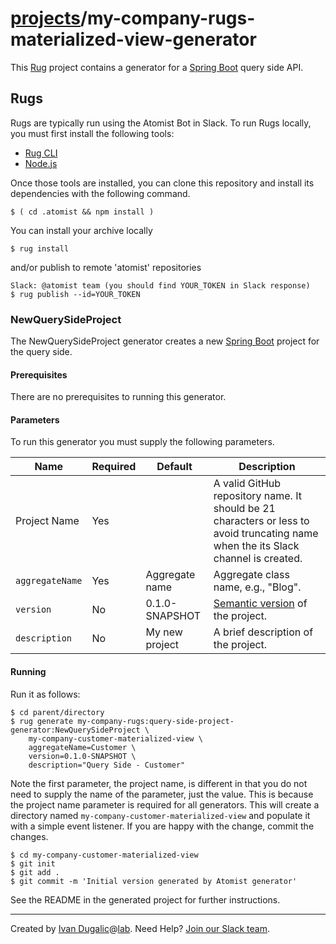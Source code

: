 # [projects](http://ivans-innovation-lab.github.io/projects)/my-company-rugs-materialized-view-generator


This [Rug][rug] project contains a generator for a [Spring Boot][boot]
query side API.

[rug]: http://docs.atomist.com/

## Rugs

Rugs are typically run using the Atomist Bot in Slack. To run Rugs
locally, you must first install the following tools:

-   [Rug CLI][rug-cli]
-   [Node.js][node]

[rug-cli]: http://docs.atomist.com/user-guide/interfaces/cli/install/
[node]: https://nodejs.org/

Once those tools are installed, you can clone this repository and
install its dependencies with the following command.

```
$ ( cd .atomist && npm install )
```

You can install your archive locally
```
$ rug install
```
and/or publish to remote 'atomist' repositories

```
Slack: @atomist team (you should find YOUR_TOKEN in Slack response)
$ rug publish --id=YOUR_TOKEN
```

### NewQuerySideProject

The NewQuerySideProject generator creates a new [Spring
Boot][boot] project for the query side.

[boot]: https://projects.spring.io/spring-boot/

#### Prerequisites

There are no prerequisites to running this generator.

#### Parameters

To run this generator you must supply the following parameters.

Name | Required | Default | Description
-----|----------|---------|------------
Project Name | Yes | |  A valid GitHub repository name.  It should be 21 characters or less to avoid truncating name when the its Slack channel is created.
`aggregateName` | Yes | Aggregate name | Aggregate class name, e.g., "Blog".
`version` | No | 0.1.0-SNAPSHOT | [Semantic version][semver] of the project.
`description` | No | My new project | A brief description of the project.

[semver]: http://semver.org

#### Running

Run it as follows:

```
$ cd parent/directory
$ rug generate my-company-rugs:query-side-project-generator:NewQuerySideProject \
    my-company-customer-materialized-view \
    aggregateName=Customer \
    version=0.1.0-SNAPSHOT \
    description="Query Side - Customer"
```

Note the first parameter, the project name, is different in that you
do not need to supply the name of the parameter, just the value.  This
is because the project name parameter is required for all generators.
This will create a directory named `my-company-customer-materialized-view` and populate it
with a simple event listener.  If you are happy with the
change, commit the changes.

```
$ cd my-company-customer-materialized-view
$ git init
$ git add .
$ git commit -m 'Initial version generated by Atomist generator'
```

See the README in the generated project for further instructions.

---
Created by [Ivan Dugalic][idugalic]@[lab][lab].
Need Help?  [Join our Slack team][slack].

[idugalic]: http://idugalic.pro
[lab]: http://lab.idugalic.pro
[slack]: https://join.slack.com/t/idugalic/signup
